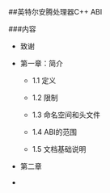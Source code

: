 ##英特尔安腾处理器C++ ABI

###内容
+  致谢

+  第一章：简介

	* 1.1 定义

	* 1.2 限制 

	* 1.3 命名空间和头文件

	* 1.4 ABI的范围

	* 1.5 文档基础说明
+  第二章

+    





